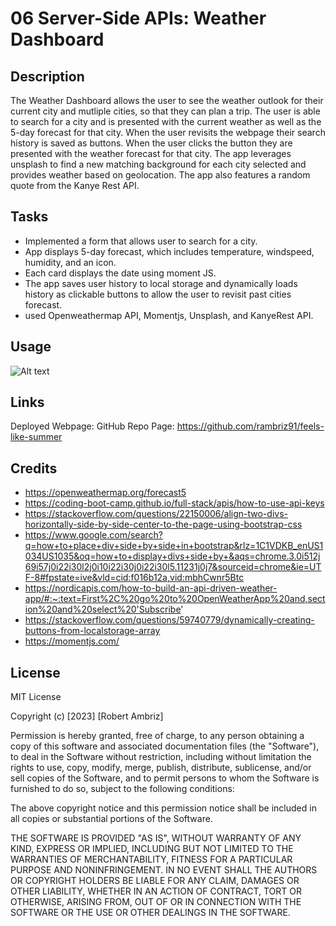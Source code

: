 # 06 Server-Side APIs: Weather Dashboard

## Description

The Weather Dashboard allows the user to see the weather outlook for their current city and mutliple cities, so that they can plan a trip. The user is able to search for a city and is presented with the current weather as well as the 5-day forecast for that city. When the user revisits the webpage their search history is saved as buttons. When the user clicks the button they are presented with the weather forecast for that city. The app leverages unsplash to find a new matching background for each city selected and provides weather based on geolocation. The app also features a random quote from the Kanye Rest API.

## Tasks 

- Implemented a form that allows user to search for a city.
- App displays 5-day forecast, which includes temperature, windspeed, humidity, and an icon.
- Each card displays the date using moment JS.
- The app saves user history to local storage and dynamically loads history as clickable buttons to allow the user to revisit past cities forecast.
- used Openweathermap API, Momentjs, Unsplash, and KanyeRest API.

## Usage

![Alt text](assets/weather-app.gif)

## Links
Deployed Webpage: 
GitHub Repo Page: https://github.com/rambriz91/feels-like-summer

## Credits

- https://openweathermap.org/forecast5
- https://coding-boot-camp.github.io/full-stack/apis/how-to-use-api-keys
- https://stackoverflow.com/questions/22150006/align-two-divs-horizontally-side-by-side-center-to-the-page-using-bootstrap-css
- https://www.google.com/search?q=how+to+place+div+side+by+side+in+bootstrap&rlz=1C1VDKB_enUS1034US1035&oq=how+to+display+divs+side+by+&aqs=chrome.3.0i512j69i57j0i22i30l2j0i10i22i30j0i22i30l5.11231j0j7&sourceid=chrome&ie=UTF-8#fpstate=ive&vld=cid:f016b12a,vid:mbhCwnr5Btc
- https://nordicapis.com/how-to-build-an-api-driven-weather-app/#:~:text=First%2C%20go%20to%20OpenWeatherApp%20and,section%20and%20select%20'Subscribe'
- https://stackoverflow.com/questions/59740779/dynamically-creating-buttons-from-localstorage-array
- https://momentjs.com/

## License

MIT License

Copyright (c) [2023] [Robert Ambriz]

Permission is hereby granted, free of charge, to any person obtaining a copy
of this software and associated documentation files (the "Software"), to deal
in the Software without restriction, including without limitation the rights
to use, copy, modify, merge, publish, distribute, sublicense, and/or sell
copies of the Software, and to permit persons to whom the Software is
furnished to do so, subject to the following conditions:

The above copyright notice and this permission notice shall be included in all
copies or substantial portions of the Software.

THE SOFTWARE IS PROVIDED "AS IS", WITHOUT WARRANTY OF ANY KIND, EXPRESS OR
IMPLIED, INCLUDING BUT NOT LIMITED TO THE WARRANTIES OF MERCHANTABILITY,
FITNESS FOR A PARTICULAR PURPOSE AND NONINFRINGEMENT. IN NO EVENT SHALL THE
AUTHORS OR COPYRIGHT HOLDERS BE LIABLE FOR ANY CLAIM, DAMAGES OR OTHER
LIABILITY, WHETHER IN AN ACTION OF CONTRACT, TORT OR OTHERWISE, ARISING FROM,
OUT OF OR IN CONNECTION WITH THE SOFTWARE OR THE USE OR OTHER DEALINGS IN THE
SOFTWARE.